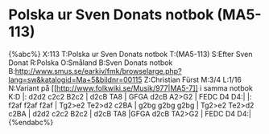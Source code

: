 # Polska ur Sven Donats notbok (MA5-113)

{%abc%}
X:113
T:Polska ur Sven Donats notbok
T:(MA5-113)
S:Efter Sven Donat
R:Polska
O:Småland
B:Sven Donats notbok
B:http://www.smus.se/earkiv/fmk/browselarge.php?lang=sw&katalogid=Ma+5&bildnr=00115
Z:Christian Fürst
M:3/4
L:1/16
N:Variant på [[http://www.folkwiki.se/Musik/977|MA5-7]] i samma notbok
K:D
|: d2d2 c2c2 B2c2 | d2cB TA8 | GFGA d2cB A2>G2 | FEDC D4 D4:|
|: f2af f2af f2af | Tg2>e2  Te2>d2 c2BA | g2bg g2bg g2bg | Tg2>e2 Te2>d2 c2BA | d2d2 c2c2 B2c2 | d2cB TA8 |GFGA d2cB TA2>G2 | FEDC D4 D4:|
{%endabc%}
